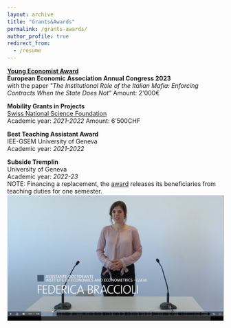 ```yaml
---
layout: archive
title: "Grants&Awards"
permalink: /grants-awards/
author_profile: true
redirect_from:
  - /resume
---
```


**[Young Economist Award](https://www.eeassoc.org/awards/young-economist-award)** <br />
**European Economic Association Annual Congress 2023**  <br />
with the paper *"The Institutional Role of the Italian Mafia: Enforcing Contracts When the State Does Not"*
Amount: 2'000€  

**Mobility Grants in Projects** <br />
[Swiss National Science Foundation](https://www.snf.ch/en/mKVdFSoD7dwtinOR/funding/supplementary-measures/mobility-grants-in-projects)  <br />
Academic year: *2021-2022*
Amount: 6’500CHF  

**Best Teaching Assistant Award** <br />
IEE-GSEM University of Geneva <br />
Academic year: *2021-2022*

**Subside Tremplin** <br />
University of Geneva <br />
Academic year: *2022-23* <br />
NOTE: Financing a replacement, the [award](https://www.unige.ch/rectorat/egalite/evenement/actualites/subside-tremplin/) releases its beneficiaries from teaching duties for one semester. <br />
[![VIDEO](https://github.com/federicabraccioli/federicabraccioli.github.io/blob/master/images/tremplin_screen.png)](https://mediaserver.unige.ch/play/176648)
